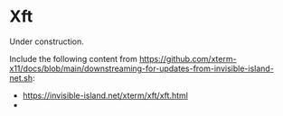 # Xft

Under construction.

Include the following content from https://github.com/xterm-x11/docs/blob/main/downstreaming-for-updates-from-invisible-island-net.sh:
- https://invisible-island.net/xterm/xft/xft.html
- 
